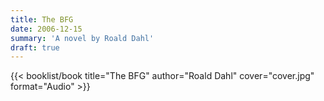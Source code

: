 ```yaml
---
title: The BFG
date: 2006-12-15
summary: 'A novel by Roald Dahl'
draft: true
---
```


{{< booklist/book
title="The BFG"
author="Roald Dahl"
cover="cover.jpg"
format="Audio" >}}
